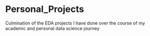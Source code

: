 # Personal_Projects
Culmination of the EDA projects I have done over the course of my academic and personal data science journey
